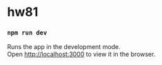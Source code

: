 # hw81
### `npm run dev`
Runs the app in the development mode.<br /> Open [http://localhost:3000](http://localhost:3000) to view it in the browser.

